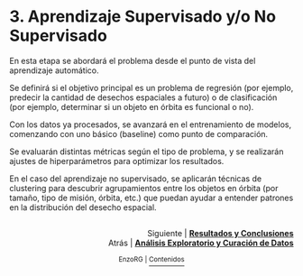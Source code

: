 # 3. Aprendizaje Supervisado y/o No Supervisado

En esta etapa se abordará el problema desde el punto de vista del aprendizaje automático. 

Se definirá si el objetivo principal es un problema de regresión (por ejemplo, predecir la cantidad de desechos espaciales a futuro) o de clasificación (por ejemplo, determinar si un objeto en órbita es funcional o no).

Con los datos ya procesados, se avanzará en el entrenamiento de modelos, comenzando con uno básico (baseline) como punto de comparación. 

Se evaluarán distintas métricas según el tipo de problema, y se realizarán ajustes de hiperparámetros para optimizar los resultados.

En el caso del aprendizaje no supervisado, se aplicarán técnicas de clustering para descubrir agrupamientos entre los objetos en órbita (por tamaño, tipo de misión, órbita, etc.) que puedan ayudar a entender patrones en la distribución del desecho espacial.

##
<p align="right">Siguiente | <b><a href="resultados.md">Resultados y Conclusiones</a></b>
<br/>
Atrás | <b><a href="analisis_exploratorio.md">Análisis Exploratorio y Curación de Datos</a></p>

</b><p align="center"><sup> EnzoRG | </sup><a href="../README.md#-desarrollo"><sup>Contenidos</sup></a></p>